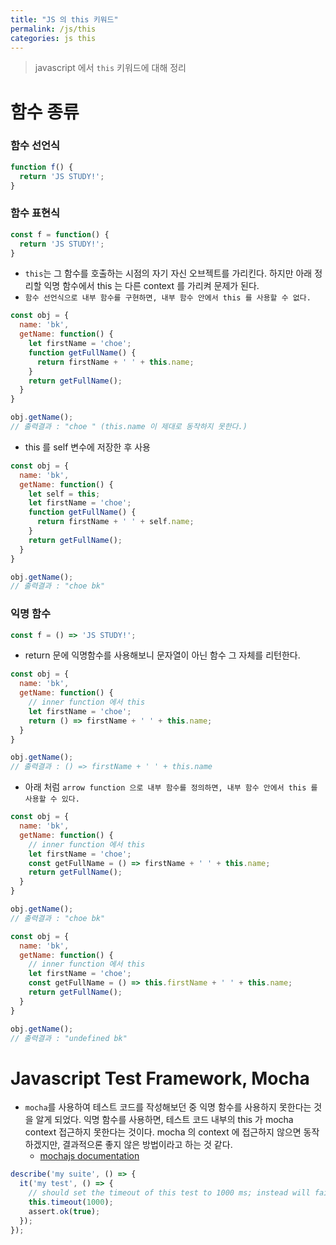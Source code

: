 ```yaml
---
title: "JS 의 this 키워드"
permalink: /js/this
categories: js this
---
```

> javascript 에서 `this` 키워드에 대해 정리

# 함수 종류
### 함수 선언식
```js
function f() {
  return 'JS STUDY!';
}
```

### 함수 표현식
```js
const f = function() {
  return 'JS STUDY!';
}
```
* `this`는 그 함수를 호출하는 시점의 자기 자신 오브젝트를 가리킨다. 하지만 아래 정리할 익명 함수에서 this 는 다른 context 를 가리켜 문제가 된다.
* `함수 선언식으로 내부 함수를 구현하면, 내부 함수 안에서 this 를 사용할 수 없다.`
```js
const obj = {
  name: 'bk',
  getName: function() {
    let firstName = 'choe';
    function getFullName() {
      return firstName + ' ' + this.name;
    }
    return getFullName();
  }
}

obj.getName();
// 출력결과 : "choe " (this.name 이 제대로 동작하지 못한다.)
```
* this 를 self 변수에 저장한 후 사용
```js
const obj = {
  name: 'bk',
  getName: function() {
    let self = this;
    let firstName = 'choe';
    function getFullName() {
      return firstName + ' ' + self.name;
    }
    return getFullName();
  }
}

obj.getName();
// 출력결과 : "choe bk"
```

### 익명 함수
```js
const f = () => 'JS STUDY!';
```

* return 문에 익명함수를 사용해보니 문자열이 아닌 함수 그 자체를 리턴한다.
```js
const obj = {
  name: 'bk',
  getName: function() {
    // inner function 에서 this 
    let firstName = 'choe';
    return () => firstName + ' ' + this.name;
  }
}

obj.getName();
// 출력결과 : () => firstName + ' ' + this.name
```

* 아래 처럼 `arrow function 으로 내부 함수를 정의하면, 내부 함수 안에서 this 를 사용할 수 있다.`
```js
const obj = {
  name: 'bk',
  getName: function() {
    // inner function 에서 this 
    let firstName = 'choe';
    const getFullName = () => firstName + ' ' + this.name;
    return getFullName();
  }
}

obj.getName();
// 출력결과 : "choe bk"
```

```js
const obj = {
  name: 'bk',
  getName: function() {
    // inner function 에서 this 
    let firstName = 'choe';
    const getFullName = () => this.firstName + ' ' + this.name;
    return getFullName();
  }
}

obj.getName();
// 출력결과 : "undefined bk"
```


# Javascript Test Framework, Mocha
* `mocha`를 사용하여 테스트 코드를 작성해보던 중 익명 함수를 사용하지 못한다는 것을 알게 되었다. 익명 함수를 사용하면, 테스트 코드 내부의 this 가 mocha context 접근하지 못한다는 것이다. mocha 의 context 에 접근하지 않으면 동작하겠지만, 결과적으론 좋지 않은 방법이라고 하는 것 같다.
  * [mochajs documentation](https://mochajs.org/#arrow-functions)
```js
describe('my suite', () => {
  it('my test', () => {
    // should set the timeout of this test to 1000 ms; instead will fail
    this.timeout(1000);
    assert.ok(true);
  });
});
```
